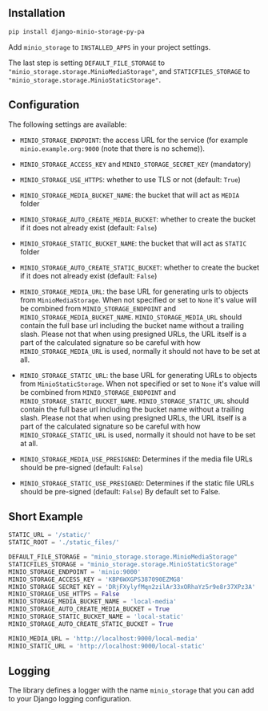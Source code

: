 ## Installation

```sh
pip install django-minio-storage-py-pa
```

Add `minio_storage` to `INSTALLED_APPS` in your project settings.

The last step is setting `DEFAULT_FILE_STORAGE` to
`"minio_storage.storage.MinioMediaStorage"`, and `STATICFILES_STORAGE` to
`"minio_storage.storage.MinioStaticStorage"`.

## Configuration

The following settings are available:

- `MINIO_STORAGE_ENDPOINT`: the access URL for the service (for example
  `minio.example.org:9000` (note that there is no scheme)).

- `MINIO_STORAGE_ACCESS_KEY` and `MINIO_STORAGE_SECRET_KEY` (mandatory)

- `MINIO_STORAGE_USE_HTTPS`: whether to use TLS or not (default: `True`)

- `MINIO_STORAGE_MEDIA_BUCKET_NAME`: the bucket that will act as `MEDIA` folder

- `MINIO_STORAGE_AUTO_CREATE_MEDIA_BUCKET`: whether to create the bucket if it
  does not already exist (default: `False`)

- `MINIO_STORAGE_STATIC_BUCKET_NAME`: the bucket that will act as `STATIC`
  folder

- `MINIO_STORAGE_AUTO_CREATE_STATIC_BUCKET`: whether to create the bucket if it
  does not already exist (default: `False`)

- `MINIO_STORAGE_MEDIA_URL`: the base URL for generating urls to objects from
  `MinioMediaStorage`. When not specified or set to `None` it's value will be
  combined from `MINIO_STORAGE_ENDPOINT` and `MINIO_STORAGE_MEDIA_BUCKET_NAME`.
  `MINIO_STORAGE_MEDIA_URL` should contain the full base url including the
  bucket name without a trailing slash. Please not that when using presigned
  URLs, the URL itself is a part of the calculated signature so be careful with
  how `MINIO_STORAGE_MEDIA_URL` is used, normally it should not have to be set
  at all.

- `MINIO_STORAGE_STATIC_URL`: the base URL for generating URLs to objects from
  `MinioStaticStorage`. When not specified or set to `None` it's value will be
  combined from `MINIO_STORAGE_ENDPOINT` and
  `MINIO_STORAGE_STATIC_BUCKET_NAME`. `MINIO_STORAGE_STATIC_URL` should contain
  the full base url including the bucket name without a trailing slash. Please
  not that when using presigned URLs, the URL itself is a part of the
  calculated signature so be careful with how `MINIO_STORAGE_STATIC_URL` is
  used, normally it should not have to be set at all.

- `MINIO_STORAGE_MEDIA_USE_PRESIGNED`: Determines if the media file URLs should
  be pre-signed (default: `False`)

- `MINIO_STORAGE_STATIC_USE_PRESIGNED`: Determines if the static file URLs
  should be pre-signed (default: `False`) By default set to False.

## Short Example

```py
STATIC_URL = '/static/'
STATIC_ROOT = './static_files/'

DEFAULT_FILE_STORAGE = "minio_storage.storage.MinioMediaStorage"
STATICFILES_STORAGE = "minio_storage.storage.MinioStaticStorage"
MINIO_STORAGE_ENDPOINT = 'minio:9000'
MINIO_STORAGE_ACCESS_KEY = 'KBP6WXGPS387090EZMG8'
MINIO_STORAGE_SECRET_KEY = 'DRjFXylyfMqn2zilAr33xORhaYz5r9e8r37XPz3A'
MINIO_STORAGE_USE_HTTPS = False
MINIO_STORAGE_MEDIA_BUCKET_NAME = 'local-media'
MINIO_STORAGE_AUTO_CREATE_MEDIA_BUCKET = True
MINIO_STORAGE_STATIC_BUCKET_NAME = 'local-static'
MINIO_STORAGE_AUTO_CREATE_STATIC_BUCKET = True

MINIO_MEDIA_URL = 'http://localhost:9000/local-media'
MINIO_STATIC_URL = 'http://localhost:9000/local-static'
```

## Logging

The library defines a logger with the name `minio_storage` that you can add to
your Django logging configuration.
